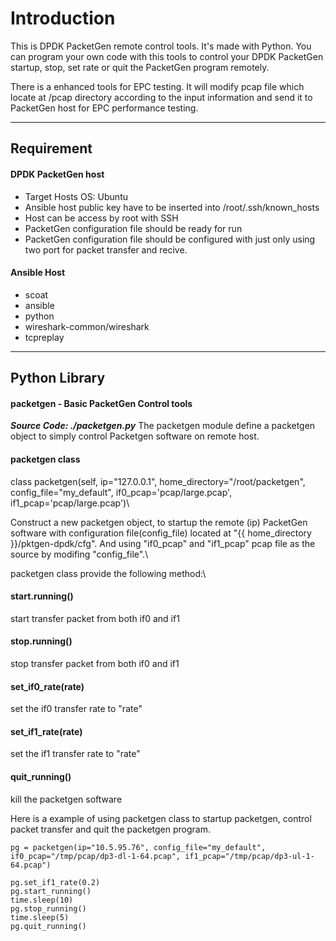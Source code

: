 Introduction
===========================
This is DPDK PacketGen remote control tools. It's made with Python. You can program your own code with this tools to control your DPDK PacketGen startup, stop, set rate or quit the PacketGen program remotely.

There is a enhanced tools for EPC testing. It will modify pcap file which locate at /pcap directory according to the input information and send it to PacketGen host for EPC performance testing.


****

## Requirement
#### DPDK PacketGen host
- Target Hosts OS: Ubuntu
- Ansible host public key have to be inserted into /root/.ssh/known_hosts 
- Host can be access by root with SSH
- PacketGen configuration file should be ready for run
- PacketGen configuration file should be configured with just only using two port for packet transfer and recive.

#### Ansible Host
- scoat
- ansible
- python
- wireshark-common/wireshark
- tcpreplay

****

## Python Library
#### packetgen - Basic PacketGen Control tools
___Source Code: ./packetgen.py___
The packetgen module define a packetgen object to simply control Packetgen software on remote host.
#### packetgen class
class packetgen(self, ip="127.0.0.1", home_directory="/root/packetgen", config_file="my_default", if0_pcap='pcap/large.pcap', if1_pcap='pcap/large.pcap')\

Construct a new packetgen object, to startup the remote (ip) PacketGen software with configuration file(config_file) located at "{{ home_directory }}/pktgen-dpdk/cfg". And using "if0_pcap" and "if1_pcap" pcap file as the source by modifing "config_file".\

packetgen class provide the following method:\
#### start.running()
start transfer packet from both if0 and if1

#### stop.running()
stop transfer packet from both if0 and if1

#### set_if0_rate(rate)
set the if0 transfer rate to "rate"

#### set_if1_rate(rate)
set the if1 transfer rate to "rate"

#### quit_running()
kill the packetgen software


Here is a example of using packetgen class to startup packetgen, control packet transfer and quit the packetgen program. 
```
pg = packetgen(ip="10.5.95.76", config_file="my_default", if0_pcap="/tmp/pcap/dp3-dl-1-64.pcap", if1_pcap="/tmp/pcap/dp3-ul-1-64.pcap")

pg.set_if1_rate(0.2)
pg.start_running()
time.sleep(10)
pg.stop_running()
time.sleep(5)
pg.quit_running()
```


